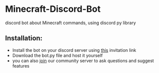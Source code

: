 # Minecraft-Discord-Bot
discord bot about Minecraft commands, using discord py library

## Installation:
* Install the bot on your discord server using [this](https://discord.com/oauth2/authorize?client_id=721288945639620650&scope=bot&permissions=0) invitation link
* Download the bot.py file and host it yourself
* you can also [join](https://discord.gg/j3CjjnjCkc) our community server to ask questions and suggest features
